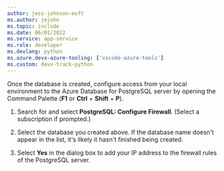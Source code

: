```yaml
---
author: jess-johnson-msft
ms.author: jejohn
ms.topic: include
ms.date: 06/01/2022
ms.service: app-service
ms.role: developer
ms.devlang: python
ms.azure.devx-azure-tooling: ['vscode-azure-tools']
ms.custom: devx-track-python
---
```


Once the database is created, configure access from your local environment to the Azure Database for PostgreSQL server by opening the Command Palette (**F1** or **Ctrl** + **Shift** + **P**).

1. Search for and select **PostgreSQL: Configure Firewall**.  (Select a subscription if prompted.)

1. Select the database you created above. If the database name doesn't appear in the list, it's likely it hasn't finished being created.

1. Select **Yes** in the dialog box to add your IP address to the firewall rules of the PostgreSQL server.

